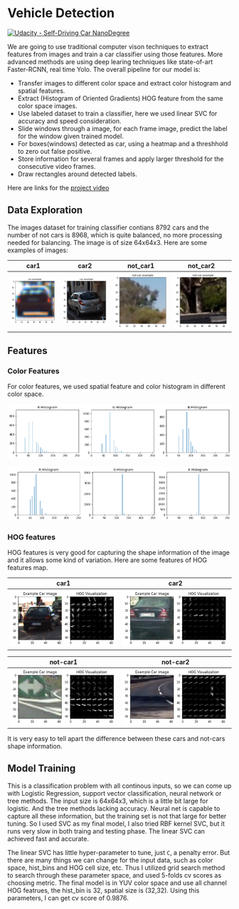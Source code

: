 # Vehicle Detection
[![Udacity - Self-Driving Car NanoDegree](https://s3.amazonaws.com/udacity-sdc/github/shield-carnd.svg)](http://www.udacity.com/drive)


We are going to use traditional computer vison techniques to extract features from images and train a car classifier using those features. More advanced methods are using deep learing techniques like state-of-art Faster-RCNN, real time Yolo. The overall pipeline for our model is:
* Transfer images to different color space and extract color histogram and spatial features.
* Extract (Histogram of Oriented Gradients) HOG feature from the same color space images.
* Use labeled dataset to train a classifier, here we used linear SVC for accuracy and speed consideration.
* Slide windows through a image, for each frame image, predict the label for the window given trained model.
* For boxes(windows) detected as car, using a heatmap and a threshhold to zero out false positive.
* Store information for several frames and apply larger threshold for the consecutive video frames.
* Draw rectangles around detected labels.

Here are links for the [project video]()

## Data Exploration
The images dataset for training classifier contians 8792 cars and the number of not cars is 8968, which is quite balanced, no more processing needed for balancing. The image is of size 64x64x3. Here are some examples of images:

car1             |  car2    | not_car1  | not_car2
:-------------------------:|:-------------------------:|:-----------:|:-----------:|
![car1](./examples/car1.png)  |  ![car2](./examples/car2.png)| ![ncar1](./examples/ncar1.png) | ![ncar2](./examples/ncar2.png)

## Features

### Color Features
For color features, we used spatial feature and color histogram in different color space.

![car1](./examples/rgb2.png)   

![car2](./examples/yuv2.png)

### HOG features
HOG features is very good for capturing the shape information of the image and it allows some kind of variation. Here are some features of HOG features map.


car1             |  car2    | 
:-------------------------:|:-------------------------:|
![car1](./examples/chog1.png)  |  ![car2](./examples/chog2.png)|

not-car1             |  not-car2    | 
:-------------------------:|:-------------------------:|
![car1](./examples/nchog1.png)  |  ![car2](./examples/nchog2.png)|

It is very easy to tell apart the difference between these cars and not-cars shape information.

## Model Training

This is a classification problem with all continous inputs, so we can come up with Logistic Regression, support vector classification, neural network or tree methods. The input size is 64x64x3, which is a little bit large for logistic. And the tree methods lacking accuracy. Neural net is capable to capture all these information, but the training set is not that large for better tuning. So I used SVC as my final model, I also tried RBF kernel SVC, but it runs very slow in both traing and testing phase. The linear SVC can achieved fast and accurate. 

The linear SVC has little hyper-parameter to tune, just `C`, a penalty error. But there are many things we can change for the input data, such as color space, hist_bins and HOG cell size, etc. Thus I utilized grid search method to search through these parameter space, and used 5-folds cv scores as choosing metric. The final model is in YUV color space and use all channel HOG featrues, the hist_bin is 32, spatial size is (32,32). Using this parameters, I can get cv score of 0.9876.
